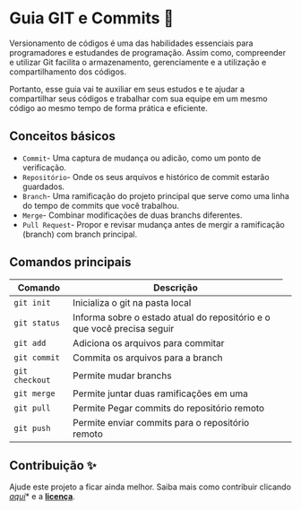 # Guia GIT e Commits 📜

Versionamento de códigos é uma das habilidades essenciais para programadores e estudandes de programação. Assim como, compreender e utilizar Git facilita o armazenamento, gerenciamente e a utilização e compartilhamento dos códigos.

Portanto, esse guia vai te auxiliar em seus estudos e te ajudar a compartilhar seus códigos e trabalhar com sua equipe em um mesmo código ao mesmo tempo de forma prática e eficiente.



## Conceitos básicos

- `Commit`- Uma captura de mudança ou adicão, como um ponto de verificação.
- `Repositório`- Onde os seus arquivos e histórico de commit estarão guardados.
- `Branch`- Uma ramificação do projeto principal que serve como uma linha do tempo de commits que você trabalhou.
- `Merge`- Combinar modificações de duas branchs diferentes.
- `Pull Request`- Propor e revisar mudança antes de mergir a ramificação (branch) com branch principal.

## Comandos principais
<table>
  <thead>
    <tr>
      <th>Comando</th>
      <th>Descrição</th>
    </tr>
  </thead>
 <tbody>
    <tr>
      <td><code>git init</code></td>
      <td>Inicializa o git na pasta local</td>
      <td></td>
    </tr>
    <tr>
      <td><code>git status</code></td>
      <td>Informa sobre o estado atual do repositório e o que você precisa seguir</td>
      <td></td>
    </tr>
    <tr>
      <td> <code>git add</code></td>
      <td>Adiciona os arquivos para commitar</td>
      <td></td>
    </tr>
    <tr>
      <td><code>git commit</code></td>
      <td>Commita os arquivos para a branch</td>
      <td></td>
    </tr>
    <tr>
      <td><code>git checkout</code></td>
      <td>Permite mudar branchs</td>
      <td></td>
    </tr><tr>
      <td><code>git merge</code></td>
      <td>Permite juntar duas ramificações em uma</td>
      <td></td>
    </tr>
    <tr>
      <td><code>git pull</code></td>
      <td>Permite Pegar commits do repositório remoto</td>
      <td></td>
    </tr>
    <tr>
      <td><code>git push</code></td>
      <td>Permite enviar commits para o repositório remoto</td>
      <td></td>
    </tr>

  </tbody>
</table>

## Contribuição ✨

Ajude este projeto a ficar ainda melhor. Saiba mais como contribuir clicando *[aqui]()** e a **[licença]()**.